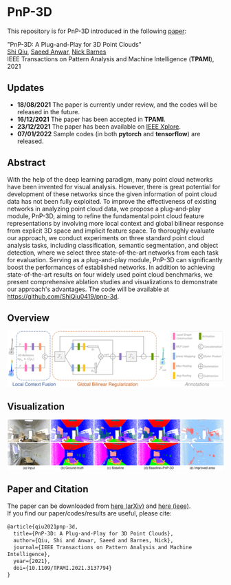 # PnP-3D 
This repository is for PnP-3D introduced in the following [paper](https://arxiv.org/abs/2108.07378):
 
"PnP-3D: A Plug-and-Play for 3D Point Clouds"  
[Shi Qiu](https://shiqiu0419.github.io/), [Saeed Anwar](https://saeed-anwar.github.io/), [Nick Barnes](http://users.cecs.anu.edu.au/~nmb/)  
IEEE Transactions on Pattern Analysis and Machine Intelligence (**TPAMI**), 2021

## Updates
* **18/08/2021** The paper is currently under review, and the codes will be released in the future. 
* **16/12/2021** The paper has been accepted in **TPAMI**. 
* **23/12/2021** The paper has been available on [IEEE Xplore](https://ieeexplore.ieee.org/document/9661313). 
* **07/01/2022** Sample codes (in both **pytorch** and **tensorflow**) are released. 

## Abstract
With the help of the deep learning paradigm, many point cloud networks have been invented for visual analysis. However, there is great potential for development of these networks since the given information of point cloud data has not been fully exploited. To improve the effectiveness of existing networks in analyzing point cloud data, we propose a plug-and-play module, PnP-3D, aiming to refine the fundamental point cloud feature representations by involving more local context and global bilinear response from explicit 3D space and implicit feature space. To thoroughly evaluate our approach, we conduct experiments on three standard point cloud analysis tasks, including classification, semantic segmentation, and object detection, where we select three state-of-the-art networks from each task for evaluation. Serving as a plug-and-play module, PnP-3D can significantly boost the performances of established networks. In addition to achieving state-of-the-art results on four widely used point cloud benchmarks, we present comprehensive ablation studies and visualizations to demonstrate our approach's advantages. The code will be available at https://github.com/ShiQiu0419/pnp-3d.

## Overview
<p align="center">
  <img width="1200" src="https://github.com/ShiQiu0419/pnp-3d/blob/main/feature_refine-1.png">
</p> 

## Visualization
<p align="center">
  <img width="1200" src="https://github.com/ShiQiu0419/pnp-3d/blob/main/vis1-1.png">
</p> 

## Paper and Citation
The paper can be downloaded from [here (arXiv)](https://arxiv.org/abs/2108.07378) and [here (ieee)](https://ieeexplore.ieee.org/document/9661313).  
If you find our paper/codes/results are useful, please cite:

    @article{qiu2021pnp-3d,
      title={PnP-3D: A Plug-and-Play for 3D Point Clouds},
      author={Qiu, Shi and Anwar, Saeed and Barnes, Nick},
      journal={IEEE Transactions on Pattern Analysis and Machine Intelligence},
      year={2021},
      doi={10.1109/TPAMI.2021.3137794}
    }
